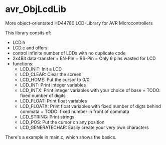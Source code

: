 avr_ObjLcdLib
=============

More object-orientated HD44780 LCD-Library for AVR Microcontrollers

This library consits of:
 - LCD.h
 - LCD.c
and offers:
 - control infinite number of LCDs with no duplicate code
 - 2x4Bit data-transfer + EN-Pin + RS-Pin = Only 6 pins wasted for LCD
 - functions:
    - LCD_INIT: Init a LCD
    - LCD_CLEAR: Clear the screen
    - LCD_HOME: Put the cursor to 0/0
    - LCD_INT: Print integer variables
    - LCD_INTX: Print integer variables with your choice of base + TODO: fixed number of digits
    - LCD_FLOAT: Print float variables
    - LCD_FLOATX: Print float variables with fixed number of digts behind commata + TODO: fixed number in front of commata
    - LCD_STRING: Print strings
    - LCD_POS: Put the cursor on any position
    - LCD_GENERATECHAR: Easily create your very own characters

There's a example in main.c, which shows the basics.

